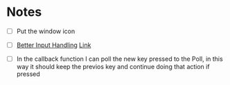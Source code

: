 # Notes

 - [ ] Put the window icon
 - [ ] [Better Input Handling](https://gamedev.stackexchange.com/questions/150157/how-to-improve-my-input-handling-in-glfw) [Link](https://www.reddit.com/r/opengl/comments/16x9m8e/glfw_input_handler_class_code_review/)
 - [ ] In the callback function I can poll the new key pressed to the Poll, in this way it should keep the previos key and continue doing that action if pressed

